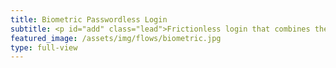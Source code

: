 ```yaml
---
title: Biometric Passwordless Login
subtitle: <p id="add" class="lead">Frictionless login that combines the power of JWT tokens and biometrics with Webauthn. You can use external or built-in authenticators such as fingerprint scanner or a Yubikey.</p><a id="try"><button type="button" class="btn btn-icon btn-primary mt-3 fixed-width1 ml-1 mr-1" onclick="login()"><span class="btn-inner--icon"><i class="fas fa-fingerprint"></i></span><span class="btn-inner--text">Try biometric login</span></button></a><a id="replace"><button type="button" class="btn btn-icon btn-3 btn-warning mt-3 fixed-width1 disabled">Not supported</button></a><a href="https://docs.idemeum.com/overview/biometric/" target="_blank"><button type="button" class="btn btn-outline-white mt-3 fixed-width1 ml-1 mr-1">Learn more</button></a>
featured_image: /assets/img/flows/biometric.jpg
type: full-view
---
```

<script src="https://kit.fontawesome.com/db82ff0024.js" crossorigin="anonymous"></script>

<script type="text/javascript" src="https://code.jquery.com/jquery-3.4.1.min.js"></script>
<script src="https://asset.idemeum.com/sdk/idemeum_1.0.0.min.js"></script>

<script src="/ua-parser.js"></script>

<script>
	var parser = new UAParser();
	var browser = parser.getBrowser().name;
	var os = parser.getOS().name;
	var result = browser + '_' + os;
	
	console.log(browser);
	console.log(os);
	console.log(result);
	
	var browser_list = ['Chrome_Windows', 'Chrome_Android', 'Chrome_Mac OS', 'Chrome_iOS', 'Safari_Mac OS', 'Mobile Safari_iOS', 'Firefox_Windows', 'Edge_Windows', 'Edge_Mac OS']
	if (browser_list.includes(result)) {
		
		var firstbtn = document.getElementById("try");
		var secondbtn = document.getElementById("replace");
		firstbtn.parentNode.replaceChild(firstbtn, secondbtn);
		
	    
		
	    var oidc = {};
	
	    var idemeum = new IdemeumManager(
	      // 👈 Replace clientId with the the one you get from idemeum developer portal
	      (clientId = "5166e6ac-9442-11eb-a8b3-0242ac130003")
	    );
	
	    function login() {
         idemeum
            .login()
            .then(function (signinResponse) {
              // Your application will receive ID and Access tokens from idemeum
              // renderUserClaims() (defined below) validates the oidc token and fetches the user approved claims
  	        oidc = signinResponse.oidc;
  		    window.open("/loggedin.html?idToken="+ oidc.idToken, "_self")
            })
            .catch(function (errorResponse) {
              // If there is an error you can process it here
            });
	    }
		
		
		
		
		
	} else {
		
		var element = document.getElementById("add");
		
		element.insertAdjacentHTML('afterend', '<p class="mt-3 text-warning"><strong>Your browser does not support WebAuthn. Please, check the <a href="https://docs.idemeum.com/knowledgebase/browser-support/" target ="_blank" class="link-red">browser support matrix</a>.</strong></p>');
		

		var firstbtn = document.getElementById("try");
		var secondbtn = document.getElementById("replace");
		firstbtn.parentNode.replaceChild(secondbtn, firstbtn);	
		
	}
	
</script>
	
	
	
	
	